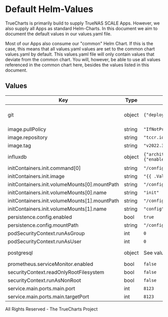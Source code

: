 # Default Helm-Values

TrueCharts is primarily build to supply TrueNAS SCALE Apps.
However, we also supply all Apps as standard Helm-Charts. In this document we aim to document the default values in our values.yaml file.

Most of our Apps also consume our "common" Helm Chart.
If this is the case, this means that all values.yaml values are set to the common chart values.yaml by default. This values.yaml file will only contain values that deviate from the common chart.
You will, however, be able to use all values referenced in the common chart here, besides the values listed in this document.

## Values

| Key | Type | Default | Description |
|-----|------|---------|-------------|
| git | object | `{"deployKey":"","deployKeyBase64":""}` |  hostNetwork: true # When hostNetwork is true set dnsPolicy to ClusterFirstWithHostNet dnsPolicy: ClusterFirstWithHostNet Allow access a Git repository by passing in a private SSH key |
| image.pullPolicy | string | `"IfNotPresent"` |  |
| image.repository | string | `"tccr.io/truecharts/home-assistant"` |  |
| image.tag | string | `"v2022.3.7@sha256:410f020210cc2bc0c279f82cf765647a7b1a99ffe8bd59150b6baaa762386d46"` |  |
| influxdb | object | `{"architecture":"standalone","authEnabled":false,"database":"home_assistant","enabled":false,"persistence":{"enabled":false}}` |  ... for more options see https://github.com/tccr.io/truecharts/charts/tree/master/tccr.io/truecharts/influxdb |
| initContainers.init.command[0] | string | `"/config/init/init.sh"` |  |
| initContainers.init.image | string | `"{{ .Values.image.repository }}:{{ .Values.image.tag }}"` |  |
| initContainers.init.volumeMounts[0].mountPath | string | `"/config/init"` |  |
| initContainers.init.volumeMounts[0].name | string | `"init"` |  |
| initContainers.init.volumeMounts[1].mountPath | string | `"/config"` |  |
| initContainers.init.volumeMounts[1].name | string | `"config"` |  |
| persistence.config.enabled | bool | `true` |  |
| persistence.config.mountPath | string | `"/config"` |  |
| podSecurityContext.runAsGroup | int | `0` |  |
| podSecurityContext.runAsUser | int | `0` |  |
| postgresql | object | See values.yaml | Enable and configure postgresql database subchart under this key.    For more options see [postgresql chart documentation](https://github.com/tccr.io/truecharts/charts/tree/master/tccr.io/truecharts/postgresql) |
| prometheus.serviceMonitor.enabled | bool | `false` |  |
| securityContext.readOnlyRootFilesystem | bool | `false` |  |
| securityContext.runAsNonRoot | bool | `false` |  |
| service.main.ports.main.port | int | `8123` |  |
| service.main.ports.main.targetPort | int | `8123` |  |

All Rights Reserved - The TrueCharts Project
